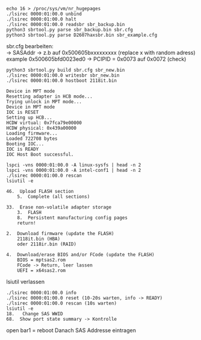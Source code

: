 ```
echo 16 > /proc/sys/vm/nr_hugepages
./lsirec 0000:01:00.0 unbind
./lsirec 0000:01:00.0 halt
./lsirec 0000:01:00.0 readsbr sbr_backup.bin
python3 sbrtool.py parse sbr_backup.bin sbr.cfg
python3 sbrtool.py parse D2607haxsbr.bin sbr_example.cfg
```

sbr.cfg bearbeiten:  
-> SASAddr -> z.b auf 0x500605bxxxxxxxxx (replace x with random adress)  
example  0x500605bfd0023ed0
-> PCIPID = 0x0073 auf 0x0072  (check)

```
python3 sbrtool.py build sbr.cfg sbr_new.bin
./lsirec 0000:01:00.0 writesbr sbr_new.bin
./lsirec 0000:01:00.0 hostboot 2118it.bin
```

```
Device in MPT mode
Resetting adapter in HCB mode...
Trying unlock in MPT mode...
Device in MPT mode
IOC is RESET
Setting up HCB...
HCDW virtual: 0x7fca79e00000
HCDW physical: 0x439a00000
Loading firmware...
Loaded 722708 bytes
Booting IOC...
IOC is READY
IOC Host Boot successful.
```

```
lspci -vns 0000:01:00.0 -A linux-sysfs | head -n 2
lspci -vns 0000:01:00.0 -A intel-conf1 | head -n 2
./lsirec 0000:01:00.0 rescan
lsiutil -e
```

```
46.  Upload FLASH section
    5.  Complete (all sections)

33.  Erase non-volatile adapter storage
    3.  FLASH
    8.  Persistent manufacturing config pages
    return!

2.  Download firmware (update the FLASH)
    2118it.bin (HBA)
    oder 2118ir.bin (RAID)

4.  Download/erase BIOS and/or FCode (update the FLASH)
    BIOS = mptsas2.rom
    FCode -> Return, leer lassen
    UEFI = x64sas2.rom

```

lsiutil verlassen

```
./lsirec 0000:01:00.0 info
./lsirec 0000:01:00.0 reset (10-20s warten, info -> READY)
./lsirec 0000:01:00.0 rescan (10s warten)
lsiutil -e
18.   Change SAS WWID
68.  Show port state summary -> Kontrolle
```

open bar1 = reboot
Danach SAS Addresse eintragen